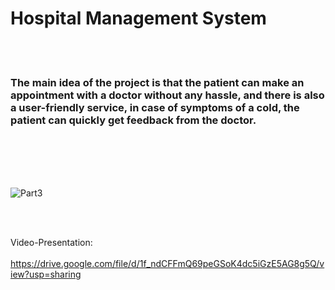 # Hospital Management System
<br>
<br/>

### The main idea of the project is that the patient can make an appointment with a doctor without any hassle, and there is also a user-friendly service, in case of symptoms of a cold, the patient can quickly get feedback from the doctor.

<br>
<br/>


<br>
<br/>

![Part3](https://user-images.githubusercontent.com/65105671/171193059-51ef5136-17e9-4f14-a115-7c72d771493c.gif)

<br>
<br/>

Video-Presentation:
<br>
<br/>
https://drive.google.com/file/d/1f_ndCFFmQ69peGSoK4dc5iGzE5AG8g5Q/view?usp=sharing
